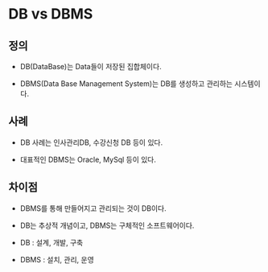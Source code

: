 # DB vs DBMS

## 정의

- DB(DataBase)는 Data들이 저장된 집합체이다.

- DBMS(Data Base Management System)는 DB를 생성하고 관리하는 시스템이다.

## 사례

- DB 사례는 인사관리DB, 수강신청 DB 등이 있다.

- 대표적인 DBMS는 Oracle, MySql 등이 있다.

## 차이점

- DBMS를 통해 만들어지고 관리되는 것이 DB이다. 

- DB는 추상적 개념이고, DBMS는 구체적인 소프트웨어이다. 

- DB : 설계, 개발, 구축

- DBMS : 설치, 관리, 운영
